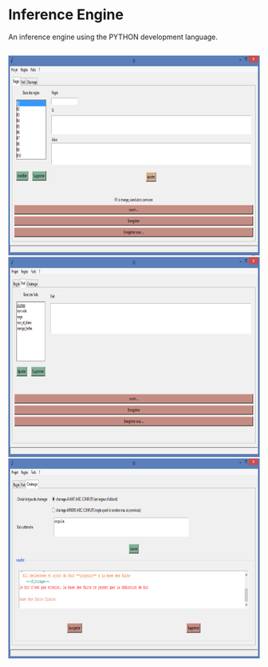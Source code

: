 # Inference Engine
An inference engine using the PYTHON development language.
##
<img src="rule.png" height="400"/> <img src="fact.png" height="400"/> <img src="result.png" height="400"/> 

